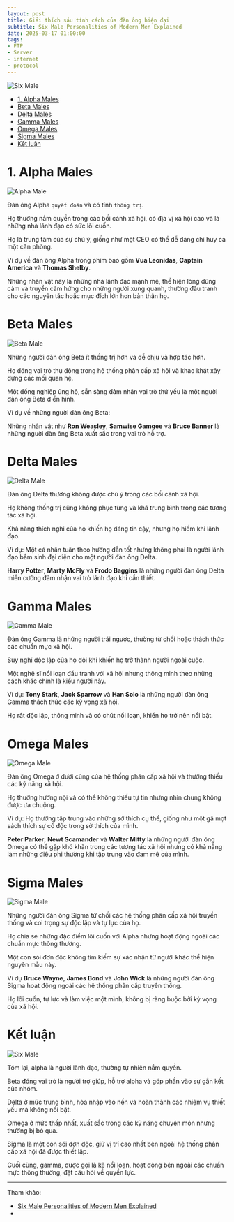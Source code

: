 ```yaml
---
layout: post
title: Giải thích sáu tính cách của đàn ông hiện đại
subtitle: Six Male Personalities of Modern Men Explained 
date: 2025-03-17 01:00:00
tags:
- FTP
- Server
- internet
- protocol
---
```


![Six Male](https://boxxv.github.io/img/2025/Six_Male_Personalities_of_Modern_Men_Explained.jpg "Six Male")

- [1. Alpha Males](#1-alpha-males)
- [Beta Males](#beta-males)
- [Delta Males](#delta-males)
- [Gamma Males](#gamma-males)
- [Omega Males](#omega-males)
- [Sigma Males](#sigma-males)
- [Kết luận](#kết-luận)

# 1. Alpha Males

![Alpha Male](https://boxxv.github.io/img/2025/Examples_of_alpha_males_480x480.jpg "Alpha Male")

Đàn ông Alpha `quyết đoán` và có tính `thống trị`.

Họ thường nắm quyền trong các bối cảnh xã hội, có địa vị xã hội cao và là những nhà lãnh đạo có sức lôi cuốn.

Họ là trung tâm của sự chú ý, giống như một CEO có thể dễ dàng chỉ huy cả một căn phòng.

Ví dụ về đàn ông Alpha trong phim bao gồm **Vua Leonidas**, **Captain America** và **Thomas Shelby**.

Những nhân vật này là những nhà lãnh đạo mạnh mẽ, thể hiện lòng dũng cảm và truyền cảm hứng cho những người xung quanh, thường đấu tranh cho các nguyên tắc hoặc mục đích lớn hơn bản thân họ.


# Beta Males

![Beta Male](https://boxxv.github.io/img/2025/Beta_Males_480x480.jpg "Beta Male")

Những người đàn ông Beta ít thống trị hơn và dễ chịu và hợp tác hơn.

Họ đóng vai trò thụ động trong hệ thống phân cấp xã hội và khao khát xây dựng các mối quan hệ.

Một đồng nghiệp ủng hộ, sẵn sàng đảm nhận vai trò thứ yếu là một người đàn ông Beta điển hình.

Ví dụ về những người đàn ông Beta:

Những nhân vật như **Ron Weasley**, **Samwise Gamgee** và **Bruce Banner** là những người đàn ông Beta xuất sắc trong vai trò hỗ trợ.


# Delta Males

![Delta Male](https://boxxv.github.io/img/2025/Delta_male_480x480.jpg "Delta Male")

Đàn ông Delta thường không được chú ý trong các bối cảnh xã hội.

Họ không thống trị cũng không phục tùng và khá trung bình trong các tương tác xã hội.

Khả năng thích nghi của họ khiến họ đáng tin cậy, nhưng họ hiếm khi lãnh đạo.

Ví dụ: Một cá nhân tuân theo hướng dẫn tốt nhưng không phải là người lãnh đạo bẩm sinh đại diện cho một người đàn ông Delta.

**Harry Potter**, **Marty McFly** và **Frodo Baggins** là những người đàn ông Delta miễn cưỡng đảm nhận vai trò lãnh đạo khi cần thiết.


# Gamma Males

![Gamma Male](https://boxxv.github.io/img/2025/Gamma_Males_480x480.jpg "Gamma Male")

Đàn ông Gamma là những người trái ngược, thường từ chối hoặc thách thức các chuẩn mực xã hội.

Suy nghĩ độc lập của họ đôi khi khiến họ trở thành người ngoài cuộc.

Một nghệ sĩ nổi loạn đấu tranh với xã hội nhưng thông minh theo những cách khác chính là kiểu người này.

Ví dụ: **Tony Stark**, **Jack Sparrow** và **Han Solo** là những người đàn ông Gamma thách thức các kỳ vọng xã hội.

Họ rất độc lập, thông minh và có chút nổi loạn, khiến họ trở nên nổi bật.


# Omega Males

![Omega Male](https://boxxv.github.io/img/2025/GOmega_Males_480x480.jpg "Omega Male")

Đàn ông Omega ở dưới cùng của hệ thống phân cấp xã hội và thường thiếu các kỹ năng xã hội.

Họ thường hướng nội và có thể không thiếu tự tin nhưng nhìn chung không được ưa chuộng.

Ví dụ: Họ thường tập trung vào những sở thích cụ thể, giống như một gã mọt sách thích sự cô độc trong sở thích của mình.

**Peter Parker**, **Newt Scamander** và **Walter Mitty** là những người đàn ông Omega có thể gặp khó khăn trong các tương tác xã hội nhưng có khả năng làm những điều phi thường khi tập trung vào đam mê của mình.


# Sigma Males

![Sigma Male](https://boxxv.github.io/img/2025/Sigma_males_480x480.jpg "Sigma Male")

Những người đàn ông Sigma từ chối các hệ thống phân cấp xã hội truyền thống và coi trọng sự độc lập và tự lực của họ.

Họ chia sẻ những đặc điểm lôi cuốn với Alpha nhưng hoạt động ngoài các chuẩn mực thông thường.

Một con sói đơn độc không tìm kiếm sự xác nhận từ người khác thể hiện nguyên mẫu này.

Ví dụ **Bruce Wayne**, **James Bond** và **John Wick** là những người đàn ông Sigma hoạt động ngoài các hệ thống phân cấp truyền thống.

Họ lôi cuốn, tự lực và làm việc một mình, không bị ràng buộc bởi kỳ vọng của xã hội.


# Kết luận

![Six Male](https://boxxv.github.io/img/2025/osmly_480x480.jpg "Six Male")

Tóm lại, alpha là người lãnh đạo, thường tự nhiên nắm quyền.

Beta đóng vai trò là người trợ giúp, hỗ trợ alpha và góp phần vào sự gắn kết của nhóm.

Delta ở mức trung bình, hòa nhập vào nền và hoàn thành các nhiệm vụ thiết yếu mà không nổi bật.

Omega ở mức thấp nhất, xuất sắc trong các kỹ năng chuyên môn nhưng thường bị bỏ qua.

Sigma là một con sói đơn độc, giữ vị trí cao nhất bên ngoài hệ thống phân cấp xã hội đã được thiết lập.

Cuối cùng, gamma, được gọi là kẻ nổi loạn, hoạt động bên ngoài các chuẩn mực thông thường, đặt câu hỏi về quyền lực.

-----
Tham khảo:
- [Six Male Personalities of Modern Men Explained](https://osmly.in/blogs/osmly/six-male-personalities-of-modern-men-explained)
- []()
